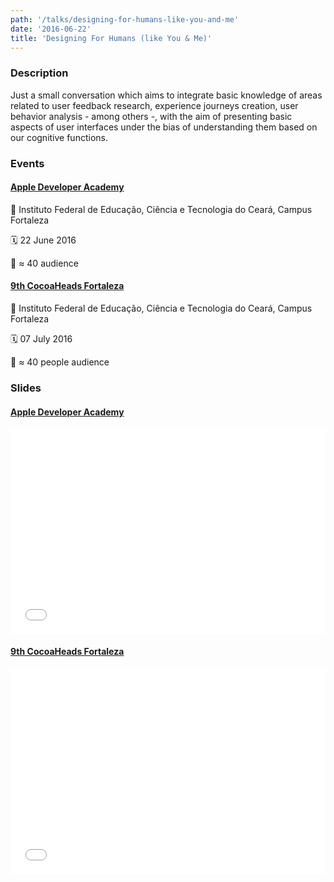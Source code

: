 ```yaml
---
path: '/talks/designing-for-humans-like-you-and-me'
date: '2016-06-22'
title: 'Designing For Humans (like You & Me)'
---
```


### Description

Just a small conversation which aims to integrate basic knowledge of areas related to user feedback research, experience journeys creation, user behavior analysis - among others -, with the aim of presenting basic aspects of user interfaces under the bias of understanding them based on our cognitive functions.

### Events

#### [Apple Developer Academy](http://developeracademy.ifce.edu.br/)

📍 Instituto Federal de Educação, Ciência e Tecnologia do Ceará, Campus Fortaleza

🗓️ 22 June 2016

👥 ≈ 40 audience

#### [9th CocoaHeads Fortaleza](http://www.cocoaheads.com.br/agendas/detalhes/151)

📍 Instituto Federal de Educação, Ciência e Tecnologia do Ceará, Campus Fortaleza

🗓️ 07 July 2016

👥 ≈ 40 people audience

### Slides

#### [Apple Developer Academy](http://developeracademy.ifce.edu.br/)

<div style="left: 0; width: 100%; height: 0; position: relative; padding-bottom: 65.2103%;"><iframe src="//speakerdeck.com/player/4e587076e54a41699e2bc8ad42dad6b6" style="border: 0; top: 0; left: 0; width: 100%; height: 100%; position: absolute;" allowfullscreen scrolling="no"></iframe></div>

#### [9th CocoaHeads Fortaleza](http://www.cocoaheads.com.br/agendas/detalhes/151)

<div style="left: 0; width: 100%; height: 0; position: relative; padding-bottom: 65.2103%;"><iframe src="//speakerdeck.com/player/db4e319f995948a6b8ad17aef769b34a" style="border: 0; top: 0; left: 0; width: 100%; height: 100%; position: absolute;" allowfullscreen scrolling="no"></iframe></div>
